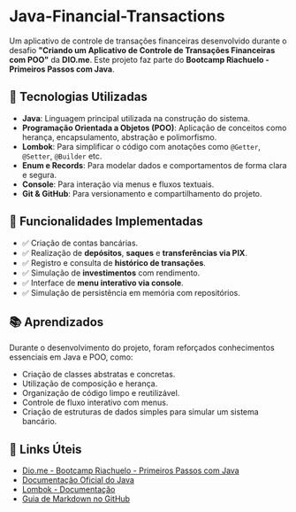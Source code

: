 # Java-Financial-Transactions

Um aplicativo de controle de transações financeiras desenvolvido durante o desafio **"Criando um Aplicativo de Controle de Transações Financeiras com POO"** da **DIO.me**. Este projeto faz parte do **Bootcamp Riachuelo - Primeiros Passos com Java**.

## 🚀 Tecnologias Utilizadas

- **Java**: Linguagem principal utilizada na construção do sistema.
- **Programação Orientada a Objetos (POO)**: Aplicação de conceitos como herança, encapsulamento, abstração e polimorfismo.
- **Lombok**: Para simplificar o código com anotações como `@Getter`, `@Setter`, `@Builder` etc.
- **Enum e Records**: Para modelar dados e comportamentos de forma clara e segura.
- **Console**: Para interação via menus e fluxos textuais.
- **Git & GitHub**: Para versionamento e compartilhamento do projeto.

## 🧠 Funcionalidades Implementadas

- ✅ Criação de contas bancárias.  
- ✅ Realização de **depósitos**, **saques** e **transferências via PIX**.  
- ✅ Registro e consulta de **histórico de transações**.  
- ✅ Simulação de **investimentos** com rendimento.  
- ✅ Interface de **menu interativo via console**.  
- ✅ Simulação de persistência em memória com repositórios.


## 📚 Aprendizados

Durante o desenvolvimento do projeto, foram reforçados conhecimentos essenciais em Java e POO, como:

- Criação de classes abstratas e concretas.
- Utilização de composição e herança.
- Organização de código limpo e reutilizável.
- Controle de fluxo interativo com menus.
- Criação de estruturas de dados simples para simular um sistema bancário.

## 🔗 Links Úteis

- [Dio.me - Bootcamp Riachuelo - Primeiros Passos com Java](https://web.dio.me/track/riachuelo-primeiros-passos-com-java)  
- [Documentação Oficial do Java](https://docs.oracle.com/en/java/javase/)  
- [Lombok - Documentação](https://projectlombok.org/features/all)  
- [Guia de Markdown no GitHub](https://guides.github.com/features/mastering-markdown/)
